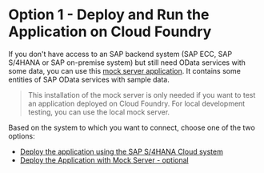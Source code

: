 # Option 1 - Deploy and Run the Application on Cloud Foundry

If you don't have access to an SAP backend system (SAP ECC, SAP S/4HANA or SAP on-premise system) but still need OData services with some data, you can use this [mock server application](https://github.com/SAP-samples/cloud-extension-ecc-business-process/blob/mock/README.md). It contains some entities of SAP OData services with sample data.

> This installation of the mock server is only needed if you want to test an application deployed on Cloud Foundry. For local development testing, you can use the local mock server. 

Based on the system to which you want to connect, choose one of the two options:
    
   - [Deploy the application using the SAP S/4HANA Cloud system](./deploy-to-cf.md)
   - [Deploy the Application with Mock Server - optional](./deploy-app-using-mock-cf.md)
